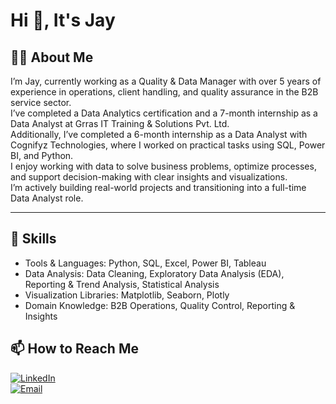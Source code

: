 
<h1>Hi 👋, It's Jay</h1>


## 👨‍💼 About Me

I’m Jay, currently working as a Quality & Data Manager with over 5 years of experience in operations, client handling, and quality assurance in the B2B service sector.  
I’ve completed a Data Analytics certification and a 7-month internship as a Data Analyst at Grras IT Training & Solutions Pvt. Ltd.  
Additionally, I’ve completed a 6-month internship as a Data Analyst with Cognifyz Technologies, where I worked on practical tasks using SQL, Power BI, and Python.  
I enjoy working with data to solve business problems, optimize processes, and support decision-making with clear insights and visualizations.  
I’m actively building real-world projects and transitioning into a full-time Data Analyst role.

---

## 🧰 Skills

- Tools & Languages: Python, SQL, Excel, Power BI, Tableau
- Data Analysis: Data Cleaning, Exploratory Data Analysis (EDA), Reporting & Trend Analysis, Statistical Analysis 
- Visualization Libraries: Matplotlib, Seaborn, Plotly
- Domain Knowledge: B2B Operations, Quality Control, Reporting & Insights
 
## 📫 How to Reach Me

[![LinkedIn](https://img.shields.io/badge/LinkedIn-yourusername-blue?style=for-the-badge&logo=linkedin)](https://www.linkedin.com/in/jaymalvi)  
[![Email](https://img.shields.io/badge/Email-yourname@gmail.com-red?style=for-the-badge&logo=gmail)](mailto:jaymalvi57@gmail.com)
<!--
**Jay-Malvi/Jay-Malvi** is a ✨ _special_ ✨ repository because its `README.md` (this file) appears on your GitHub profile.

Here are some ideas to get you started:

- 🔭 I’m currently working on ...
- 🌱 I’m currently learning ...
- 👯 I’m looking to collaborate on ...
- 🤔 I’m looking for help with ...
- 💬 Ask me about ...
- 📫 How to reach me: ...
- 😄 Pronouns: ...
- ⚡ Fun fact: ...
-->
